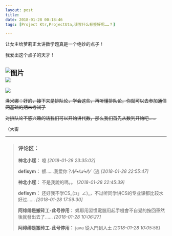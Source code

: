 ```yaml
---
layout: post
title: 
date: 2018-01-28 00:18:46
tags: [Project Ktr,ProjectUta,该写什么标签好呢……？]

---
```

让女主给萝莉正太讲数学题真是一个绝妙的点子！

我爱出这个点子的天才！

![图片](./images/_LofteremhSNkVpRmJBejhvQTNoOXBqQmh0cmFNVEhRU0JMdUFSSEVRNjhOSWFkNnNQanEyMk9abkRRPT0.png?=imageView&thumbnail=500x0&quality=96&stripmeta=0&type=jpg%7Cwatermark&type=2)  
![](http://imglf6.nosdn.127.net/img/emhSNkVpRmJBejhvQTNoOXBqQmh0aU51OGUxSTRqSWtNNWpDaXB3QVlFeHE5N0JwTkFQNWN3PT0.png?=imageView&thumbnail=500x0&quality=96&stripmeta=0&type=jpg%7Cwatermark&type=2)  
------------------------------

![](http://imglf3.nosdn.127.net/img/emhSNkVpRmJBejhvQTNoOXBqQmh0dUYvbXFja25wSHZJaFAvVnRYc29QVXZ4MUV2UmdNWVZnPT0.png?=imageView&thumbnail=500x0&quality=96&stripmeta=0&type=jpg%7Cwatermark&type=2)

<span style="text-decoration:line-through;">泽米娜：好的，接下来是排队论，学会这些，再听懂排队论，你就可以去参加通信网基础的期末考试了</span>

<span style="text-decoration:line-through;">对排队论不感兴趣的话我们可以开始讲代数，那么我们首先从数列开始吧……</span>

（大雾

---
> ### 评论区：
>**神北小毬：** 噫  *[2018-01-28 23:35:02]*
>
>**defisym：** 额……我爱你？⁄(⁄⁄•⁄ω⁄•⁄⁄)⁄（逃  *[2018-01-28 22:55:47]*
>
>**神北小毬：** 不是我說的嗎。。  *[2018-01-28 22:45:39]*
>
>**defisym：** 还好我不学CS_(:з」∠)_，不过听同学讲CS的专业课都比较水好过……  *[2018-01-28 17:59:30]*
>
>**阿绯绯是搬砖工-此号停用：** 媽耶用習慣電腦用起手機會不自覺的按回車然後就發出去了……  *[2018-01-28 10:06:27]*
>
>**阿绯绯是搬砖工-此号停用：** java 從入門到入土  *[2018-01-28 10:05:58]*
>
>